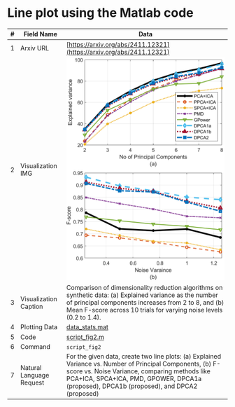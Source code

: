 # Line plot using the Matlab code

| #  | Field Name            | Data                                                                   |
|----|-----------------------|------------------------------------------------------------------------|
| 1  | Arxiv URL             | [https://arxiv.org/abs/2411.12321](https://arxiv.org/abs/2411.12321)   |                                                                    
| 2  | Visualization IMG     | ![Line Plots](khali2.png)                                               |
| 3  | Visualization Caption | Comparison of dimensionality reduction algorithms on synthetic data: (a) Explained variance as the number of principal components increases from 2 to 8, and (b) Mean F-score across 10 trials for varying noise levels (0.2 to 1.4).|
| 4  | Plotting Data         | [data_stats.mat](data_stats.mat)                                                                 |
| 5  | Code                  | [script_fig2.m](script_fig2.m)               |
| 6  | Command               | `script_fig2`                                                          |
| 7  | Natural Language Request | For the given data, create two line plots: (a) Explained Variance vs. Number of Principal Components, (b) F-score vs. Noise Variance, comparing methods like PCA+ICA, SPCA+ICA, PMD, GPOWER, DPCA1a (proposed), DPCA1b (proposed), and DPCA2 (proposed) |
